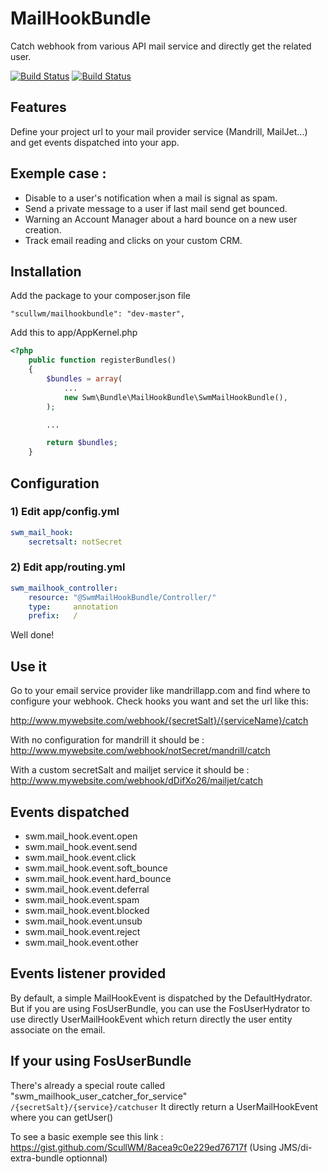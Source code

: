 MailHookBundle
=============================================================================
Catch webhook from various API mail service and directly get the related user.


[![Build Status](https://scrutinizer-ci.com/g/ScullWM/MailHookBundle/badges/quality-score.png?b=master)](https://scrutinizer-ci.com/g/ScullWM/MailHookBundle/)
[![Build Status](https://scrutinizer-ci.com/g/ScullWM/MailHookBundle/badges/build.png?b=master)](https://scrutinizer-ci.com/g/ScullWM/MailHookBundle/build-status/master)


Features
--------
Define your project url to your mail provider service (Mandrill, MailJet...) and get events dispatched into your app.

Exemple case :
-------------
- Disable to a user's notification when a mail is signal as spam.
- Send a private message to a user if last mail send get bounced.
- Warning an Account Manager about a hard bounce on a new user creation.
- Track email reading and clicks on your custom CRM.


Installation
-----------------------------------

Add the package to your composer.json file
```
"scullwm/mailhookbundle": "dev-master",
```

Add this to app/AppKernel.php
```php
<?php
    public function registerBundles()
    {
        $bundles = array(
            ...
            new Swm\Bundle\MailHookBundle\SwmMailHookBundle(),
        );

        ...

        return $bundles;
    }
```

Configuration
-------------

### 1) Edit app/config.yml

```yaml
swm_mail_hook:
    secretsalt: notSecret
```

### 2) Edit app/routing.yml

```yaml
swm_mailhook_controller:
    resource: "@SwmMailHookBundle/Controller/"
    type:     annotation
    prefix:   /
```

Well done!


Use it
------

Go to your email service provider like mandrillapp.com and find where to configure your webhook.
Check hooks you want and set the url like this:

http://www.mywebsite.com/webhook/{secretSalt}/{serviceName}/catch

With no configuration for mandrill it should be :
http://www.mywebsite.com/webhook/notSecret/mandrill/catch

With a custom secretSalt and mailjet service it should be :
http://www.mywebsite.com/webhook/dDifXo26/mailjet/catch


Events dispatched
-----------------

- swm.mail_hook.event.open
- swm.mail_hook.event.send
- swm.mail_hook.event.click
- swm.mail_hook.event.soft_bounce
- swm.mail_hook.event.hard_bounce
- swm.mail_hook.event.deferral
- swm.mail_hook.event.spam
- swm.mail_hook.event.blocked
- swm.mail_hook.event.unsub
- swm.mail_hook.event.reject
- swm.mail_hook.event.other


Events listener provided
------------------------

By default, a simple MailHookEvent is dispatched by the DefaultHydrator.
But if you are using FosUserBundle, you can use the FosUserHydrator to use directly UserMailHookEvent which return directly the user entity associate on the email.


If your using FosUserBundle
----------------------------

There's already a special route called "swm_mailhook_user_catcher_for_service"
```/{secretSalt}/{service}/catchuser```
It directly return a UserMailHookEvent where you can getUser()

To see a basic exemple see this link : https://gist.github.com/ScullWM/8acea9c0e229ed76717f (Using JMS/di-extra-bundle optionnal)